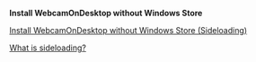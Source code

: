 **Install WebcamOnDesktop without Windows Store**

[Install WebcamOnDesktop without Windows Store (Sideloading)](https://github.com/tharmes42/WebcamOnDesktop/Release/WebcamOnDesktop.appinstaller)

[What is sideloading?](https://learn.microsoft.com/en-us/windows/application-management/sideload-apps-in-windows)
